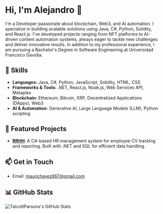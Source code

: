 # Hi, I'm Alejandro 👋

I'm a Developer passionate about blockchain, Web3, and AI automation. I specialize in building scalable solutions using Java, C\#, Python, Solidity, and React.js. I've developed projects ranging from NFT platforms to AI-driven content automation systems, always eager to tackle new challenges and deliver innovative results. In addition to my professional experience, I am pursuing a Bachelor's Degree in Software Engineering at Universidad Francisco Gavidia.

## 🔧 Skills
- **Languages:** Java, C#, Python, JavaScript, Solidity, HTML, CSS
- **Frameworks & Tools:** .NET, React.js, Node.js, Web Services API, Metaplex
- **Blockchain:** Ethereum, Bitcoin, XRP, Decentralized Applications (DApps), Web3
- **AI & Automation:** Generative AI, Large Language Models (LLM), Python scripting

## 🚀 Featured Projects
- **[RRHH](https://github.com/Alejandro-svg-oss/RRHH)**: A C#-based HR management system for employee CV tracking and reporting. Built with .NET and SQL for efficient data handling.

## 📫 Get in Touch
- Email: maurichavez867@gmail.com

## 📊 GitHub Stats
![TalcottParsons's GitHub Stats](https://github-readme-stats.vercel.app/api?username=Alejandro-svg-oss&show_icons=true&theme=radical)
<!--
**Alejandro-svg-oss/Alejandro-svg-oss** is a ✨ _special_ ✨ repository because its `README.md` (this file) appears on your GitHub profile.

Here are some ideas to get you started:

- 🔭 I’m currently working on ...
- 🌱 I’m currently learning ...
- 👯 I’m looking to collaborate on ...
- 🤔 I’m looking for help with ...
- 💬 Ask me about ...
- 📫 How to reach me: ...
- 😄 Pronouns: ...
- ⚡ Fun fact: ...
-->
